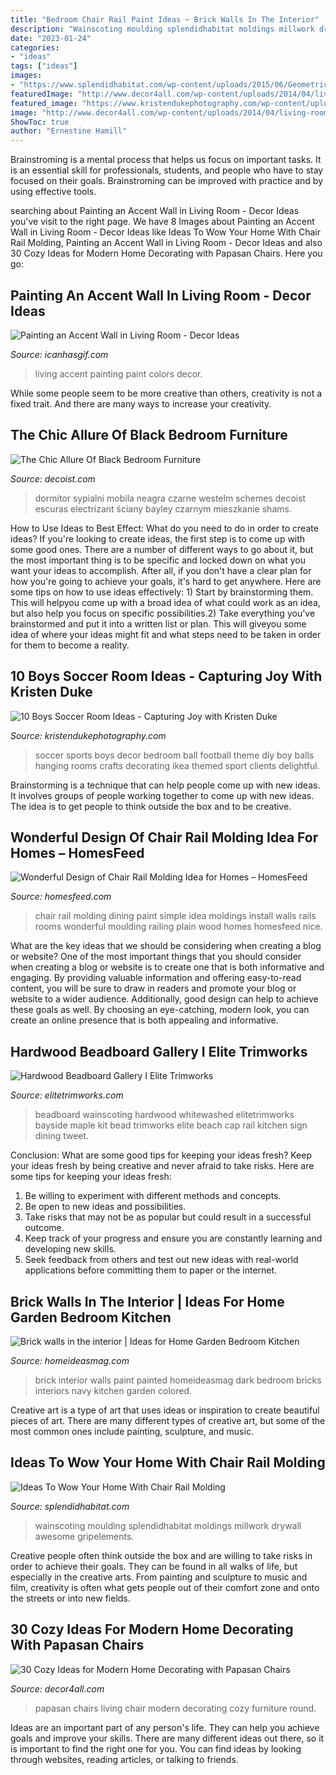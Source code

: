 ```yaml
---
title: "Bedroom Chair Rail Paint Ideas ~ Brick Walls In The Interior"
description: "Wainscoting moulding splendidhabitat moldings millwork drywall awesome gripelements"
date: "2023-01-24"
categories:
- "ideas"
tags: ["ideas"]
images:
- "https://www.splendidhabitat.com/wp-content/uploads/2015/06/Geometric-Molding-trim-on-wall.jpg"
featuredImage: "http://www.decor4all.com/wp-content/uploads/2014/04/living-room-furniture-papasan-chairs-4.jpg"
featured_image: "https://www.kristendukephotography.com/wp-content/uploads/2015/04/Soccer-Ball-decor.jpg"
image: "http://www.decor4all.com/wp-content/uploads/2014/04/living-room-furniture-papasan-chairs-4.jpg"
ShowToc: true
author: "Ernestine Hamill"
---
```



Brainstroming is a mental process that helps us focus on important tasks. It is an essential skill for professionals, students, and people who have to stay focused on their goals. Brainstroming can be improved with practice and by using effective tools.

	

		
searching about Painting an Accent Wall in Living Room - Decor Ideas you've visit to the right page. We have 8 Images about Painting an Accent Wall in Living Room - Decor Ideas like Ideas To Wow Your Home With Chair Rail Molding, Painting an Accent Wall in Living Room - Decor Ideas and also 30 Cozy Ideas for Modern Home Decorating with Papasan Chairs. Here you go:
		
    
## Painting An Accent Wall In Living Room - Decor Ideas

<img loading=lazy src="https://www.icanhasgif.com/wp-content/uploads/2016/02/Painting-an-Accent-Wall-in-Living-Room-1024x682.jpg" onerror="this.onerror=null;this.src='https://tse3.mm.bing.net/th?id=OIP.4iPcceJ3-Pk66LdoEZoVwgHaE7&amp;pid=15.1';" alt="Painting an Accent Wall in Living Room - Decor Ideas">

_Source: icanhasgif.com_

>living accent painting paint colors decor. 

	

While some people seem to be more creative than others, creativity is not a fixed trait. And there are many ways to increase your creativity.

    
## The Chic Allure Of Black Bedroom Furniture

<img loading=lazy src="https://cdn.decoist.com/wp-content/uploads/2014/03/Modern-bed-with-Mid-century-style.jpg" onerror="this.onerror=null;this.src='https://tse2.mm.bing.net/th?id=OIP.8ISG7UDWV_VHrz_BXh6c-wHaHa&amp;pid=15.1';" alt="The Chic Allure Of Black Bedroom Furniture">

_Source: decoist.com_

>dormitor sypialni mobila neagra czarne westelm schemes decoist escuras electrizant ściany bayley czarnym mieszkanie shams. 

	

How to Use Ideas to Best Effect: What do you need to do in order to create ideas?
If you're looking to create ideas, the first step is to come up with some good ones. There are a number of different ways to go about it, but the most important thing is to be specific and locked down on what you want your ideas to accomplish. After all, if you don't have a clear plan for how you're going to achieve your goals, it's hard to get anywhere. Here are some tips on how to use ideas effectively: 1) Start by brainstorming them. This will helpyou come up with a broad idea of what could work as an idea, but also help you focus on specific possibilities.2) Take everything you've brainstormed and put it into a written list or plan. This will giveyou some idea of where your ideas might fit and what steps need to be taken in order for them to become a reality.

    
## 10 Boys Soccer Room Ideas - Capturing Joy With Kristen Duke

<img loading=lazy src="https://www.kristendukephotography.com/wp-content/uploads/2015/04/Soccer-Ball-decor.jpg" onerror="this.onerror=null;this.src='https://tse4.mm.bing.net/th?id=OIP.aJdoAqvFfXPllSAE1sZoXQHaLG&amp;pid=15.1';" alt="10 Boys Soccer Room Ideas - Capturing Joy with Kristen Duke">

_Source: kristendukephotography.com_

>soccer sports boys decor bedroom ball football theme diy boy balls hanging rooms crafts decorating ikea themed sport clients delightful. 

	

Brainstorming is a technique that can help people come up with new ideas. It involves groups of people working together to come up with new ideas. The idea is to get people to think outside the box and to be creative.

    
## Wonderful Design Of Chair Rail Molding Idea For Homes – HomesFeed

<img loading=lazy src="https://homesfeed.com/wp-content/uploads/2015/04/attractive-nice-adorable-wonderful-amazing-nice-chair-rail-molding-idea-with-white-small-design-with-small-square-design-with-earth-tone-wall.jpg" onerror="this.onerror=null;this.src='https://tse3.mm.bing.net/th?id=OIP.vjs5VKL43iVsOuFgiOc_qgHaFj&amp;pid=15.1';" alt="Wonderful Design of Chair Rail Molding Idea for Homes – HomesFeed">

_Source: homesfeed.com_

>chair rail molding dining paint simple idea moldings install walls rails rooms wonderful moulding railing plain wood homes homesfeed nice. 

	

What are the key ideas that we should be considering when creating a blog or website?
One of the most important things that you should consider when creating a blog or website is to create one that is both informative and engaging. By providing valuable information and offering easy-to-read content, you will be sure to draw in readers and promote your blog or website to a wider audience. Additionally, good design can help to achieve these goals as well. By choosing an eye-catching, modern look, you can create an online presence that is both appealing and informative.

    
## Hardwood Beadboard Gallery I Elite Trimworks

<img loading=lazy src="https://www.elitetrimworks.com/skin1/images/gallery/bead_board/bb_hardwood/mpl_Bayside_BB3.jpg" onerror="this.onerror=null;this.src='https://tse4.mm.bing.net/th?id=OIP.LWd-X6FH8hMrhf_E4dt5BwAAAA&amp;pid=15.1';" alt="Hardwood Beadboard Gallery I Elite Trimworks">

_Source: elitetrimworks.com_

>beadboard wainscoting hardwood whitewashed elitetrimworks bayside maple kit bead trimworks elite beach cap rail kitchen sign dining tweet. 

	

Conclusion: What are some good tips for keeping your ideas fresh?
Keep your ideas fresh by being creative and never afraid to take risks. Here are some tips for keeping your ideas fresh:
1. Be willing to experiment with different methods and concepts.
2. Be open to new ideas and possibilities.
3. Take risks that may not be as popular but could result in a successful outcome. 
4. Keep track of your progress and ensure you are constantly learning and developing new skills. 
5. Seek feedback from others and test out new ideas with real-world applications before committing them to paper or the internet.

    
## Brick Walls In The Interior | Ideas For Home Garden Bedroom Kitchen

<img loading=lazy src="http://homeideasmag.com/wp-content/uploads/2013/04/3-black-brick.jpg" onerror="this.onerror=null;this.src='https://tse3.mm.bing.net/th?id=OIP.x9qlMhIdMsRRpVUSuyvhhwAAAA&amp;pid=15.1';" alt="Brick walls in the interior | Ideas for Home Garden Bedroom Kitchen">

_Source: homeideasmag.com_

>brick interior walls paint painted homeideasmag dark bedroom bricks interiors navy kitchen garden colored. 

	

Creative art is a type of art that uses ideas or inspiration to create beautiful pieces of art. There are many different types of creative art, but some of the most common ones include painting, sculpture, and music.

    
## Ideas To Wow Your Home With Chair Rail Molding

<img loading=lazy src="https://www.splendidhabitat.com/wp-content/uploads/2015/06/Geometric-Molding-trim-on-wall.jpg" onerror="this.onerror=null;this.src='https://tse2.mm.bing.net/th?id=OIP.UMnuaXMbV36ah6UOWRNH_gAAAA&amp;pid=15.1';" alt="Ideas To Wow Your Home With Chair Rail Molding">

_Source: splendidhabitat.com_

>wainscoting moulding splendidhabitat moldings millwork drywall awesome gripelements. 

	

Creative people often think outside the box and are willing to take risks in order to achieve their goals. They can be found in all walks of life, but especially in the creative arts. From painting and sculpture to music and film, creativity is often what gets people out of their comfort zone and onto the streets or into new fields.

    
## 30 Cozy Ideas For Modern Home Decorating With Papasan Chairs

<img loading=lazy src="http://www.decor4all.com/wp-content/uploads/2014/04/living-room-furniture-papasan-chairs-4.jpg" onerror="this.onerror=null;this.src='https://tse2.mm.bing.net/th?id=OIP._aqsty4iW1e1DeCGdYoPQgHaJ7&amp;pid=15.1';" alt="30 Cozy Ideas for Modern Home Decorating with Papasan Chairs">

_Source: decor4all.com_

>papasan chairs living chair modern decorating cozy furniture round. 

	

Ideas are an important part of any person's life. They can help you achieve goals and improve your skills. There are many different ideas out there, so it is important to find the right one for you. You can find ideas by looking through websites, reading articles, or talking to friends.

